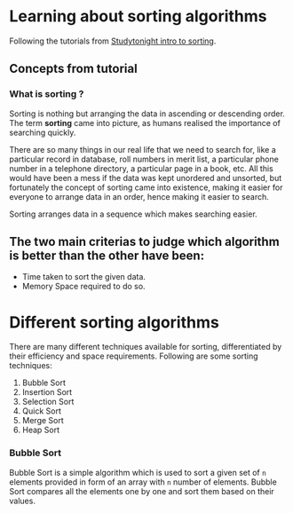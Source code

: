 # Learning about sorting algorithms

Following the tutorials from [Studytonight intro to sorting](https://www.studytonight.com/data-structures/introduction-to-sorting).


## Concepts from tutorial

### What is sorting ?

Sorting is nothing but arranging the data in ascending or descending order. The term **sorting** came into picture, as humans realised the importance of searching quickly.

There are so many things in our real life that we need to search for, like a particular record in database, roll numbers in merit list, a particular phone number in a telephone directory, a particular page in a book, etc. All this would have been a mess if the data was kept unordered and unsorted, but fortunately the concept of sorting came into existence, making it easier for everyone to arrange data in an order, hence making it easier to search.

Sorting arranges data in a sequence which makes searching easier.


## The two main criterias to judge which algorithm is better than the other have been:

- Time taken to sort the given data.
- Memory Space required to do so.


# Different sorting algorithms

There are many different techniques available for sorting, differentiated by their efficiency and space requirements. 
Following are some sorting techniques:

1. Bubble Sort
2. Insertion Sort
3. Selection Sort
4. Quick Sort
5. Merge Sort
6. Heap Sort


### Bubble Sort

Bubble Sort is a simple algorithm which is used to sort a given set of `n` elements provided in form of an array with `n` number of elements. Bubble Sort compares all the elements one by one and sort them based on their values.